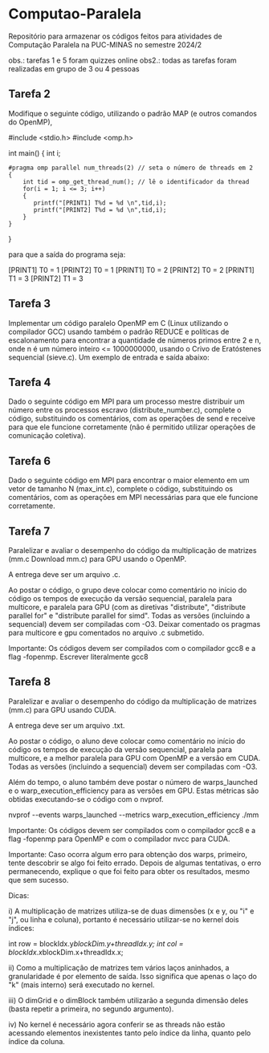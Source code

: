 # Computao-Paralela
 Repositório para armazenar os códigos feitos para atividades de Computação Paralela na PUC-MINAS no semestre 2024/2

obs.: tarefas 1 e 5 foram quizzes online
obs2.: todas as tarefas foram realizadas em grupo de 3 ou 4 pessoas

## Tarefa 2
Modifique o seguinte código, utilizando o padrão MAP (e outros comandos do OpenMP),

#include <stdio.h>
#include <omp.h>

int main()
{
    int i;

    #pragma omp parallel num_threads(2) // seta o número de threads em 2 
    {
        int tid = omp_get_thread_num(); // lê o identificador da thread 
        for(i = 1; i <= 3; i++) 
        {
           printf("[PRINT1] T%d = %d \n",tid,i);
           printf("[PRINT2] T%d = %d \n",tid,i);
        }
    }
}

para que a saída do programa seja:

[PRINT1] T0 = 1 
[PRINT2] T0 = 1 
[PRINT1] T0 = 2 
[PRINT2] T0 = 2 
[PRINT1] T1 = 3 
[PRINT2] T1 = 3

## Tarefa 3
Implementar um código paralelo OpenMP em C (Linux utilizando o compilador GCC) usando também o padrão REDUCE e políticas de escalonamento para encontrar a quantidade de números primos entre 2 e n, onde n é um número inteiro <= 1000000000, usando o Crivo de Eratóstenes sequencial (sieve.c). Um exemplo de entrada e saída abaixo:

## Tarefa 4
Dado o seguinte código em MPI para um processo mestre distribuir um número entre os processos escravo (distribute_number.c), complete o código, substituindo os comentários, com as operações de send e receive para que ele funcione corretamente (não é permitido utilizar operações de comunicação coletiva).

## Tarefa 6
Dado o seguinte código em MPI para encontrar o maior elemento em um vetor de tamanho N (max_int.c), complete o código, substituindo os comentários, com as operações em MPI necessárias para que ele funcione corretamente.

## Tarefa 7
Paralelizar e avaliar o desempenho do código da multiplicação de matrizes (mm.c Download mm.c) para GPU usando o OpenMP. 

A entrega deve ser um arquivo .c. 

Ao postar o código, o grupo deve colocar como comentário no início do código os tempos de execução da versão sequencial, paralela para multicore, e paralela para GPU (com as diretivas "distribute", "distribute parallel for" e "distribute parallel for simd". Todas as versões (incluindo a sequencial) devem ser compiladas com -O3. Deixar comentado os pragmas para multicore e gpu comentados no arquivo .c submetido.

Importante: Os códigos devem ser compilados com o compilador gcc8 e a flag -fopenmp.
Escrever literalmente gcc8

## Tarefa 8

Paralelizar e avaliar o desempenho do código da multiplicação de matrizes (mm.c) para GPU usando CUDA. 

A entrega deve ser um arquivo .txt. 

Ao postar o código, o aluno deve colocar como comentário no início do código os tempos de execução da versão sequencial, paralela para multicore, e a melhor paralela para GPU com OpenMP e a versão em CUDA. Todas as versões (incluindo a sequencial) devem ser compiladas com -O3. 

Além do tempo, o aluno também deve postar o número de warps_launched e o warp_execution_efficiency para as versões em GPU. Estas métricas são obtidas executando-se o código com o nvprof.

nvprof --events warps_launched --metrics warp_execution_efficiency ./mm

Importante: Os códigos devem ser compilados com o compilador gcc8 e a flag -fopenmp para OpenMP e com o compilador nvcc para CUDA.

Importante: Caso ocorra algum erro para obtenção dos warps, primeiro, tente descobrir se algo foi feito errado. Depois de algumas tentativas, o erro permanecendo, explique o que foi feito para obter os resultados, mesmo que sem sucesso.

Dicas:

i) A multiplicação de matrizes utiliza-se de duas dimensões (x e y, ou "i" e "j", ou linha e coluna), portanto é necessário utilizar-se no kernel dois índices:

int row = blockIdx.y*blockDim.y+threadIdx.y;
int col = blockIdx.x*blockDim.x+threadIdx.x;

ii) Como a multiplicação de matrizes tem vários laços aninhados, a granularidade é por elemento de saída. Isso significa que apenas o laço do "k" (mais interno) será executado no kernel.

iii) O dimGrid e o dimBlock também utilizarão a segunda dimensão deles (basta repetir a primeira, no segundo argumento).

iv) No kernel é necessário agora conferir se as threads não estão acessando elementos inexistentes tanto pelo índice da linha, quanto pelo índice da coluna.
